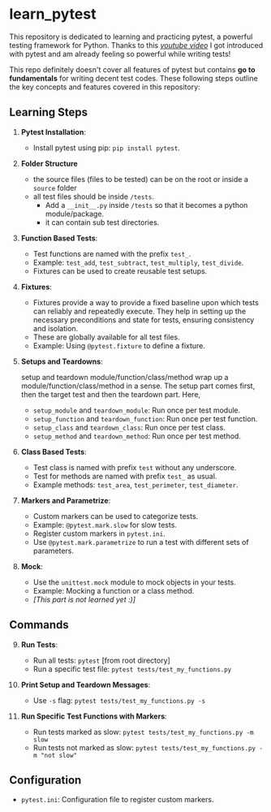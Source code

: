 # learn_pytest

This repository is dedicated to learning and practicing pytest, a powerful testing framework for Python. Thanks to this <a href="https://www.youtube.com/watch?v=cHYq1MRoyI0">_youtube video_</a> I got introduced with pytest and am already feeling so powerful while writing tests!

This repo definitely doesn't cover all features of pytest but contains **go to fundamentals** for writing decent test codes. These following steps outline the key concepts and features covered in this repository:

## Learning Steps

1. **Pytest Installation**:

   - Install pytest using pip: `pip install pytest`.

2. **Folder Structure**

   - the source files (files to be tested) can be on the root or inside a `source` folder
   - all test files should be inside `/tests`.
     - Add a `__init__.py` inside `/tests` so that it becomes a python module/package.
     - it can contain sub test directories.

3. **Function Based Tests**:

   - Test functions are named with the prefix `test_`.
   - Example: `test_add`, `test_subtract`, `test_multiply`, `test_divide`.
   - Fixtures can be used to create reusable test setups.

4. **Fixtures**:

   - Fixtures provide a way to provide a fixed baseline upon which tests can reliably and repeatedly execute. They help in setting up the necessary preconditions and state for tests, ensuring consistency and isolation.
   - These are globally available for all test files.
   - Example: Using `@pytest.fixture` to define a fixture.

5. **Setups and Teardowns**:

   setup and teardown module/function/class/method wrap up a module/function/class/method in a sense. The setup part comes first, then the target test and then the teardown part. Here,

   - `setup_module` and `teardown_module`: Run once per test module.
   - `setup_function` and `teardown_function`: Run once per test function.
   - `setup_class` and `teardown_class`: Run once per test class.
   - `setup_method` and `teardown_method`: Run once per test method.

6. **Class Based Tests**:

   - Test class is named with prefix `test` without any underscore.
   - Test for methods are named with prefix `test_` as usual.
   - Example methods: `test_area`, `test_perimeter`, `test_diameter`.

7. **Markers and Parametrize**:

   - Custom markers can be used to categorize tests.
   - Example: `@pytest.mark.slow` for slow tests.
   - Register custom markers in `pytest.ini`.
   - Use `@pytest.mark.parametrize` to run a test with different sets of parameters.

8. **Mock**:

   - Use the `unittest.mock` module to mock objects in your tests.
   - Example: Mocking a function or a class method.
   - _[This part is not learned yet :)]_

## Commands

9. **Run Tests**:

   - Run all tests: `pytest` [from root directory]
   - Run a specific test file: `pytest tests/test_my_functions.py`

10. **Print Setup and Teardown Messages**:

    - Use `-s` flag: `pytest tests/test_my_functions.py -s`

11. **Run Specific Test Functions with Markers**:

    - Run tests marked as slow: `pytest tests/test_my_functions.py -m slow`
    - Run tests not marked as slow: `pytest tests/test_my_functions.py -m "not slow"`

## Configuration

- `pytest.ini`: Configuration file to register custom markers.
